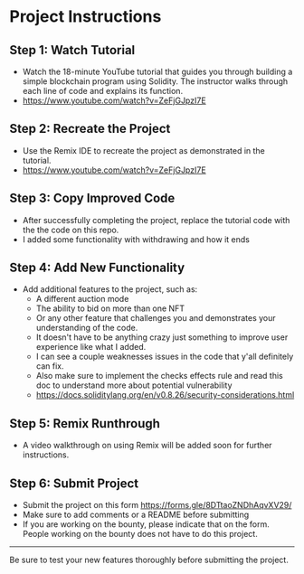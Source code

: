 # Project Instructions

## Step 1: Watch Tutorial
- Watch the 18-minute YouTube tutorial that guides you through building a simple blockchain program using Solidity. The instructor walks through each line of code and explains its function.
- https://www.youtube.com/watch?v=ZeFjGJpzI7E

## Step 2: Recreate the Project
- Use the Remix IDE to recreate the project as demonstrated in the tutorial.
- https://www.youtube.com/watch?v=ZeFjGJpzI7E

## Step 3: Copy Improved Code
- After successfully completing the project, replace the tutorial code with the the code on this repo.
- I added some functionality with withdrawing and how it ends

## Step 4: Add New Functionality
- Add additional features to the project, such as:
  - A different auction mode
  - The ability to bid on more than one NFT
  - Or any other feature that challenges you and demonstrates your understanding of the code.
  - It doesn't have to be anything crazy just something to improve user experience like what I added.
  - I can see a couple weaknesses issues in the code that y'all definitely can fix.
  - Also make sure to implement the checks effects rule and read this doc to understand more about potential vulnerability
  - https://docs.soliditylang.org/en/v0.8.26/security-considerations.html

## Step 5: Remix Runthrough
- A video walkthrough on using Remix will be added soon for further instructions.

## Step 6: Submit Project
- Submit the project on this form https://forms.gle/8DTtaoZNDhAqvXV29/
- Make sure to add comments or a README before submitting
- If you are working on the bounty, please indicate that on the form. People working on the bounty does not have to do this project.
---

Be sure to test your new features thoroughly before submitting the project.
